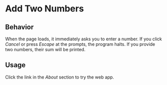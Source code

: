 # Add Two Numbers

## Behavior
When the page loads, it immediately asks you to enter a number. If you click *Cancel* or press *Escape* at the prompts, the program halts. If you provide two numbers, their sum will be printed.

## Usage
Click the link in the *About* section to try the web app.
